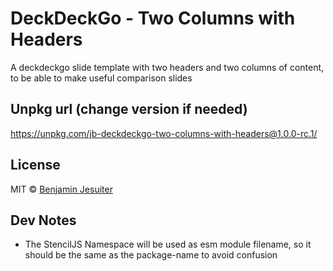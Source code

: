 # DeckDeckGo - Two Columns with Headers

A deckdeckgo slide template with two headers and two columns of content,
to be able to make useful comparison slides

## Unpkg url (change version if needed)

https://unpkg.com/jb-deckdeckgo-two-columns-with-headers@1.0.0-rc.1/

## License

MIT © [Benjamin Jesuiter](mailto:bjesuiter@gmail.com)

## Dev Notes

- The StencilJS Namespace will be used as esm module filename, so it should be the same as the package-name to avoid confusion

